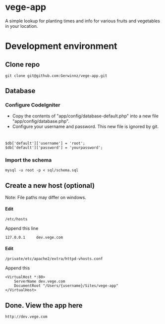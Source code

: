 vege-app
========

A simple lookup for planting times and info for various fruits and vegetables in your location.


# Development environment

## Clone repo
	git clone git@github.com:Gerwinnz/vege-app.git

## Database

### Configure CodeIgniter

* Copy the contents of "app/config/database-default.php" into a new file "app/config/database.php".
* Configure your username and password. This new file is ignored by git. 

#
	$db['default']['username'] = 'root';
	$db['default']['password'] = 'yourpassword';

### Import the schema
	mysql -u root -p < sql/schema.sql

## Create a new host (optional)

Note: File paths may differ on windows.

#### Edit
	/etc/hosts

Append this line

	127.0.0.1     dev.vege.com

#### Edit
	/private/etc/apache2/extra/httpd-vhosts.conf

Append this

	<VirtualHost *:80>
        ServerName dev.vege.com
        DocumentRoot "/Users/{username}/Sites/vege-app"
    </VirtualHost>

## Done. View the app here
	http://dev.vege.com
